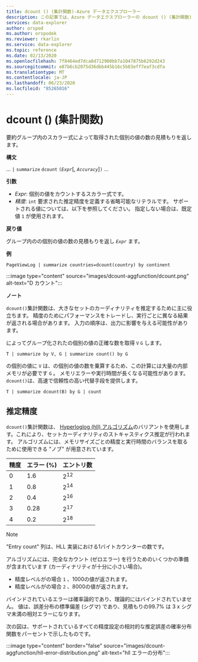 ```yaml
---
title: dcount () (集計関数)-Azure データエクスプローラー
description: この記事では、Azure データエクスプローラーの dcount () (集計関数) について説明します。
services: data-explorer
author: orspod
ms.author: orspodek
ms.reviewer: rkarlin
ms.service: data-explorer
ms.topic: reference
ms.date: 02/13/2020
ms.openlocfilehash: 7f8464ed7dca8d712900bb7a1047875b6292d243
ms.sourcegitcommit: e87b6cb2075d36dbb445b16c5b83eff7eaf3cdfa
ms.translationtype: MT
ms.contentlocale: ja-JP
ms.lasthandoff: 06/23/2020
ms.locfileid: "85265016"
---
```

# <a name="dcount-aggregation-function"></a>dcount () (集計関数)

要約グループ内のスカラー式によって取得された個別の値の数の見積もりを返します。

**構文**

... `|` `summarize` `dcount` `(`*`Expr`*[, *`Accuracy`*]`)` ...

**引数**

* *Expr*: 個別の値をカウントするスカラー式です。
* *精度*: `int` 要求された推定精度を定義する省略可能なリテラルです。 サポートされる値については、以下を参照してください。 指定しない場合は、既定値 `1` が使用されます。

**戻り値**

グループ内のの個別の値の数の見積もりを返し *`Expr`* ます。

**例**

```kusto
PageViewLog | summarize countries=dcount(country) by continent
```

:::image type="content" source="images/dcount-aggfunction/dcount.png" alt-text="D カウント":::

**ノート**

`dcount()`集計関数は、大きなセットのカーディナリティを推定するために主に役立ちます。 精度のためにパフォーマンスをトレードし、実行ごとに異なる結果が返される場合があります。 入力の順序は、出力に影響を与える可能性があります。

によってグループ化されたの個別の値の正確な数を取得 `V` `G` します。

```kusto
T | summarize by V, G | summarize count() by G
```

の個別の値に `V` は、の個別の値の数を乗算するため、この計算には大量の内部メモリが必要です `G` 。
メモリエラーや実行時間が長くなる可能性があります。 
`dcount()`は、高速で信頼性の高い代替手段を提供します。

```kusto
T | summarize dcount(B) by G | count
```

## <a name="estimation-accuracy"></a>推定精度

`dcount()`集計関数は、 [Hyperloglog (hll) アルゴリズム](https://en.wikipedia.org/wiki/HyperLogLog)のバリアントを使用します。これにより、セットカーディナリティのストキャスティクス推定が行われます。 アルゴリズムには、メモリサイズごとの精度と実行時間のバランスを取るために使用できる "ノブ" が用意されています。

|精度|エラー (%)|エントリ数   |
|--------|---------|--------------|
|       0|      1.6|2<sup>12</sup>|
|       1|      0.8|2<sup>14</sup>|
|       2|      0.4|2<sup>16</sup>|
|       3|     0.28|2<sup>17</sup>|
|       4|      0.2|2<sup>18</sup>|

> [!NOTE]
> "Entry count" 列は、HLL 実装における1バイトカウンターの数です。

アルゴリズムには、完全なカウント (ゼロエラー) を行うためのいくつかの準備が含まれています (カーディナリティが十分に小さい場合)。
* 精度レベルがの場合 `1` 、1000の値が返されます。
* 精度レベルがの場合 `2` 、8000の値が返されます。

バインドされているエラーは確率論的であり、理論的にはバインドされていません。 値は、誤差分布の標準偏差 (シグマ) であり、見積もりの99.7% は 3 x シグマ未満の相対エラーになります。

次の図は、サポートされているすべての精度設定の相対的な推定誤差の確率分布関数をパーセントで示したものです。

:::image type="content" border="false" source="images/dcount-aggfunction/hll-error-distribution.png" alt-text="hll エラーの分布":::

